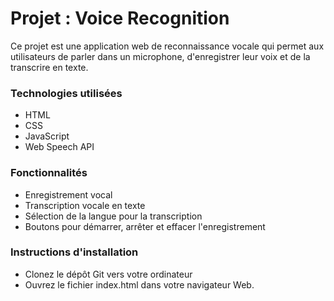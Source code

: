 # Projet : Voice Recognition
Ce projet est une application web de reconnaissance vocale qui permet aux utilisateurs de parler dans un microphone, d'enregistrer leur voix et de la transcrire en texte.

### Technologies utilisées
- HTML
- CSS
- JavaScript
- Web Speech API
### Fonctionnalités
- Enregistrement vocal
- Transcription vocale en texte
- Sélection de la langue pour la transcription
- Boutons pour démarrer, arrêter et effacer l'enregistrement
### Instructions d'installation
- Clonez le dépôt Git vers votre ordinateur
- Ouvrez le fichier index.html dans votre navigateur Web.
